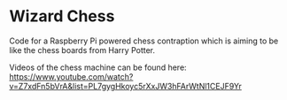 # Wizard Chess

Code for a Raspberry Pi powered chess contraption which is aiming to be like the chess boards from Harry Potter.

Videos of the chess machine can be found here: https://www.youtube.com/watch?v=Z7xdFn5bVrA&list=PL7gygHkoyc5rXxJW3hFArWtNl1CEJF9Yr
